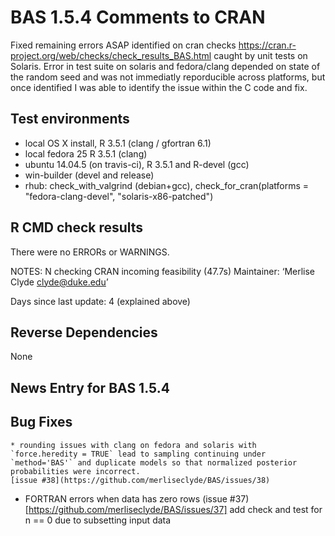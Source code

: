 #  BAS 1.5.4 Comments to CRAN

Fixed remaining errors ASAP identified on cran checks   https://cran.r-project.org/web/checks/check_results_BAS.html caught by unit tests on Solaris.  Error in test suite on solaris and fedora/clang depended on state of the random seed and was not immediatly reporducible across platforms, but once identified I was able to identify the issue within the C code and fix. 


## Test environments

* local OS X install, R 3.5.1  (clang / gfortran 6.1)
* local fedora 25  R 3.5.1 (clang)
* ubuntu 14.04.5 (on travis-ci), R 3.5.1 and R-devel  (gcc)
* win-builder (devel and release)
* rhub:  check_with_valgrind (debian+gcc), 
         check_for_cran(platforms = "fedora-clang-devel", "solaris-x86-patched")

## R CMD check results
There were no ERRORs or WARNINGS. 

NOTES:
N  checking CRAN incoming feasibility (47.7s)
   Maintainer: ‘Merlise Clyde <clyde@duke.edu>’
   
   Days since last update: 4  (explained above)

## Reverse Dependencies

None



## News Entry for  BAS 1.5.4
##  Bug Fixes
	* rounding issues with clang on fedora and solaris with
	`force.heredity = TRUE` lead to sampling continuing under
	`method='BAS'` and duplicate models so that normalized posterior
	probabilities were incorrect.
	[issue #38](https://github.com/merliseclyde/BAS/issues/38)

  * FORTRAN errors when data has zero rows 
  (issue #37)[https://github.com/merliseclyde/BAS/issues/37]
  add check and test for n == 0 due to subsetting input data
  


